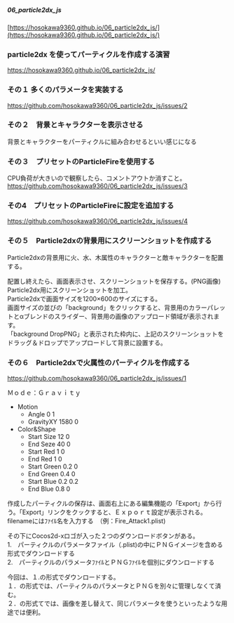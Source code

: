 ##### 06_particle2dx_js  
[https://hosokawa9360.github.io/06_particle2dx_js/](https://hosokawa9360.github.io/06_particle2dx_js/)  

### particle2dx を使ってパーティクルを作成する演習  
https://hosokawa9360.github.io/06_particle2dx_js/  

### その１ 多くのパラメータを実装する  
https://github.com/hosokawa9360/06_particle2dx_js/issues/2  

### その２　背景とキャラクターを表示させる  
背景とキャラクターをパーティクルに組み合わせるといい感じになる  


### その３　プリセットのParticleFireを使用する  
CPU負荷が大きいので観察したら、コメントアウトか消すこと。  
https://github.com/hosokawa9360/06_particle2dx_js/issues/3  

### その4　プリセットのParticleFireに設定を追加する  
https://github.com/hosokawa9360/06_particle2dx_js/issues/4  

### その５　Particle2dxの背景用にスクリーンショットを作成する
Particle2dxの背景用に火、水、木属性のキャラクターと敵キャラクターを配置する。  

配置し終えたら、画面表示させ、スクリーンショットを保存する。(PNG画像)  
Particle2dx用にスクリーンショットを加工。  
Particle2dxで画面サイズを1200×600のサイズにする。  
画面サイズの並びの「background」をクリックすると、背景用のカラーパレットとαブレンドのスライダー、背景用の画像のアップロード領域が表示されます。  
「background DropPNG」と表示された枠内に、上記のスクリーンショットをドラッグ＆ドロップでアップロードして背景に設置する。  


### その６　Particle2dxで火属性のパーティクルを作成する  
https://github.com/hosokawa9360/06_particle2dx_js/issues/1  

Ｍｏｄｅ：Ｇｒａｖｉｔｙ  
* Motion   
    * Angle  0 1  
    * GravityXY 1580 0  
* Color&Shape  
    * Start Size 12 0  
    * End Seze 40 0   
    * Start Red 1 0
    * End Red 1 0
    * Start Green 0.2 0
    * End Green 0.4 0
    * Start Blue 0.2 0.2
    * End Blue 0.8 0   

作成したパーティクルの保存は、画面右上にある編集機能の「Export」から行う。「Export」リンクをクックすると、Ｅｘｐｏｒｔ設定が表示される。  
filenameにはﾌｧｲﾙ名を入力する　（例：Fire_Attack1.plist)  

その下にCocos2d-xロゴが入った２つのダウンロードボタンがある。  
 1.　パーティクルのパラメータファイル（.plist)の中にＰＮＧイメージを含める形式でダウンロードする  
 2.　パーティクルのパラメータﾌｧｲﾙとＰＮＧﾌｧｲﾙを個別にダウンロードする  

今回は、１.の形式でダウンロードする。  
１．の形式では、パーティクルのパラメータとＰＮＧを別々に管理しなくて済む。  
２．の形式てでは、画像を差し替えて、同じパラメータを使うといったような用途では便利。  
